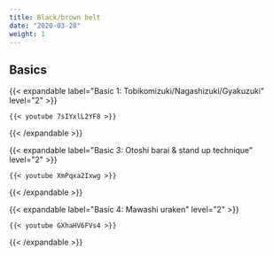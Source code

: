 ```yaml
---
title: Black/brown belt
date: "2020-03-28"
weight: 1
---
```


## Basics

{{< expandable label="Basic 1: Tobikomizuki/Nagashizuki/Gyakuzuki" level="2" >}}

    {{< youtube 7sIYxlL2YF8 >}}

{{< /expandable >}}


{{< expandable label="Basic 3: Otoshi barai & stand up technique" level="2" >}}

    {{< youtube XmPqxa2Ixwg >}}

{{< /expandable >}}


{{< expandable label="Basic 4: Mawashi uraken" level="2" >}}

    {{< youtube GXhaHV6FVs4 >}}

{{< /expandable >}}
